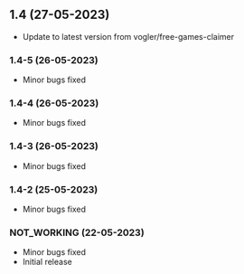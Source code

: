 
## 1.4 (27-05-2023)
- Update to latest version from vogler/free-games-claimer
### 1.4-5 (26-05-2023)
- Minor bugs fixed
### 1.4-4 (26-05-2023)
- Minor bugs fixed
### 1.4-3 (26-05-2023)
- Minor bugs fixed
### 1.4-2 (25-05-2023)
- Minor bugs fixed
### NOT_WORKING (22-05-2023)
- Minor bugs fixed
- Initial release
